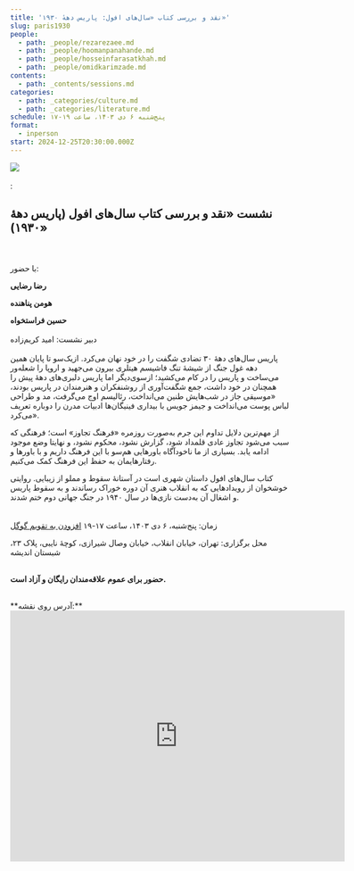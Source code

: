 ```yaml
---
title: 'نقد و بررسی کتاب «سال‌های افول: پاریس دههٔ ۱۹۳۰»'
slug: paris1930
people:
  - path: _people/rezarezaee.md
  - path: _people/hoomanpanahande.md
  - path: _people/hosseinfarasatkhah.md
  - path: _people/omidkarimzade.md
contents:
  - path: _contents/sessions.md
categories:
  - path: _categories/culture.md
  - path: _categories/literature.md
schedule: پنج‌شنبه ۶ دی ۱۴۰۳، ساعت ۱۹-۱۷
format:
  - inperson
start: 2024-12-25T20:30:00.000Z
---
```



![](https://assets.tina.io/b6b0cb5c-4b1b-43f4-9bea-8d6867c09320/رویدادها/photo_2024-12-21_17-20-10.jpg)
<br><br>
:

## نشست «نقد و بررسی کتاب سال‌های افول (پاریس دهۀ ۱۹۳۰)»
<br><br>
با حضور:

**رضا رضایی**

**هومن پناهنده**

**حسین فراستخواه**
<br><br>
دبیر نشست: امید کریم‌زاده
<br><br>
پاریس سال‌های دههٔ ۳۰ تضادی شگفت را در خود نهان می‌کرد. ازیک‌سو تا پایان همین دهه غول جنگ از شیشهٔ تنگ فاشیسم هیتلری بیرون می‌جهید و اروپا را شعله‌ور می‌ساخت و پاریس را در کام می‌کشید؛ ازسوی‌دیگر اما پاریس دلبری‌های دههٔ پیش را همچنان در خود داشت، جمع شگفت‌آوری از روشنفکران و هنرمندان در پاریس بودند، «موسیقی جاز در شب‌هایش طنین می‌انداخت، رئالیسم اوج می‌گرفت، مد و طراحی لباس پوست می‌انداخت و جیمز جویس با بیداری فینیگان‌ها ادبیات مدرن را دوباره تعریف می‌کرد». 

از مهم‌ترین دلایل تداوم این جرم  به‌صورت روزمره «فرهنگ تجاوز» است؛ فرهنگی که سبب می‌شود تجاوز‌ عادی قلمداد شود، گزارش نشود، محکوم نشود، و نهایتا وضع موجود ادامه یابد. بسیاری از ما ناخودآگاه باورهایی هم‌سو با این فرهنگ داریم و با باورها و رفتارهایمان به حفظ این فرهنگ کمک می‌کنیم. 

کتاب سال‌های افول داستان شهری‌ است در آستانهٔ سقوط و مملو از زیبایی. روایتی خوشخوان از رویدادهایی که به انقلاب هنری آن دوره خوراک رساندند و به سقوط پاریس و اشغال آن به‌دست نازی‌ها در سال ۱۹۴۰ در جنگ جهانی دوم ختم شدند.
<br><br><br>
زمان: پنج‌شنبه، ۶ دی ۱۴۰۳، ساعت ۱۷-۱۹ <a target="_blank" href="https://calendar.google.com/calendar/event?action=TEMPLATE&tmeid=MnRqMzliZnE3a2huaHE2Z2djYmgwZTY0azMgam9taG91cmlmYWxzYWZlQG0&tmsrc=jomhourifalsafe%40gmail.com">افزودن به تقویم گوگل</a>

محل برگزاری: تهران، خیابان انقلاب، خیابان وصال شیرازی، کوچهٔ نایبی، پلاک ۲۳، شبستان اندیشه
<br><br>

**حضور برای عموم علاقه‌مندان رایگان و آزاد است.**

<br>
**آدرس روی نقشه:**

<iframe src="https://www.google.com/maps/embed?pb=!1m17!1m12!1m3!1d3239.9701159679107!2d51.400496999999994!3d35.702352999999995!2m3!1f0!2f0!3f0!3m2!1i1024!2i768!4f13.1!3m2!1m1!2zMzXCsDQyJzA4LjUiTiA1McKwMjQnMDEuOCJF!5e0!3m2!1sen!2s!4v1727792460938!5m2!1sen!2s" width="600" height="450" style="border:0;" allowfullscreen="" loading="lazy" referrerpolicy="no-referrer-when-downgrade"></iframe>

